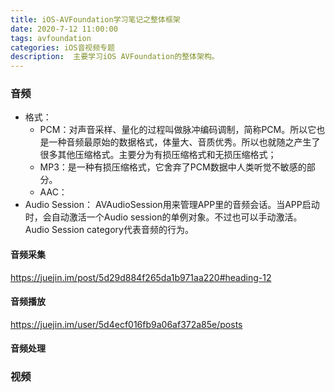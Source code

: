 ```yaml
---
title: iOS-AVFoundation学习笔记之整体框架
date: 2020-7-12 11:00:00
tags: avfoundation
categories: iOS音视频专题
description:  主要学习iOS AVFoundation的整体架构。
---
```


### 音频
* 格式：
	* PCM：对声音采样、量化的过程叫做脉冲编码调制，简称PCM。所以它也是一种音频最原始的数据格式，体量大、音质优秀。所以也就随之产生了很多其他压缩格式。主要分为有损压缩格式和无损压缩格式；
	* MP3：是一种有损压缩格式，它舍弃了PCM数据中人类听觉不敏感的部分。
	* AAC：
* Audio Session：
AVAudioSession用来管理APP里的音频会话。当APP启动时，会自动激活一个Audio session的单例对象。不过也可以手动激活。
Audio Session category代表音频的行为。

#### 音频采集
https://juejin.im/post/5d29d884f265da1b971aa220#heading-12


#### 音频播放
https://juejin.im/user/5d4ecf016fb9a06af372a85e/posts


#### 音频处理


### 视频
#### 


